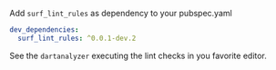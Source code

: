Add `surf_lint_rules` as dependency to your pubspec.yaml

```yaml
dev_dependencies:
  surf_lint_rules: ^0.0.1-dev.2
```

See the `dartanalyzer` executing the lint checks in you favorite editor.